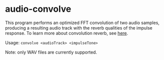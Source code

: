 # audio-convolve

This program performs an optimized FFT convolution of two audio samples, producing a resulting audio track with the reverb qualities of the impulse response. To learn more about convolution reverb, see [here](https://www.izotope.com/en/learn/the-basics-of-convolution-in-audio-production.html).

Usage: `convolve <audioTrack> <impulseTone>`

Note: only WAV files are currently supported.